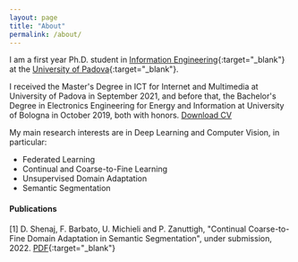```yaml
---
layout: page
title: "About"
permalink: /about/
---
```


I am a first year Ph.D. student in [Information Engineering](https://phd.dei.unipd.it){:target="_blank"} at the [University of Padova](https://www.unipd.it){:target="_blank"}.

I received the Master's Degree in ICT for Internet and Multimedia at University of Padova in September 2021, and before that, the Bachelor's Degree in Electronics Engineering for Energy and Information at University of Bologna in October 2019, both with honors.
<a href="https://github.com/donaldssh/cv/raw/master/cv.pdf" id="download_cv" download>Download CV</a>

My main research interests are in Deep Learning and Computer Vision, in particular:
* Federated Learning
* Continual and Coarse-to-Fine Learning
* Unsupervised Domain Adaptation
* Semantic Segmentation

#### Publications
[1]   D. Shenaj, F. Barbato, U. Michieli and P. Zanuttigh, "Continual Coarse-to-Fine Domain Adaptation in Semantic Segmentation", under submission, 2022. [PDF](https://arxiv.org/pdf/2201.06974.pdf){:target="_blank"}
